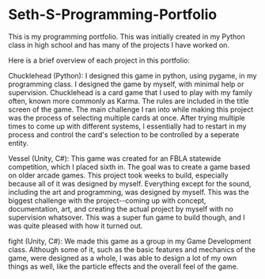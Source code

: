 # Seth-S-Programming-Portfolio
This is my programming portfolio. This was initially created in my Python class in high school and has many of the projects I have worked on.

Here is a brief overview of each project in this portfolio:

Chucklehead (Python):
I designed this game in python, using pygame, in my programming class. I designed the game by myself, with minimal help or supervision. Chucklehead is a card game that I used to play with my family often, known more commonly as Karma. The rules are included in the title screen of the game. The main challenge I ran into while making this project was the process of selecting multiple cards at once. After trying multiple times to come up with different systems, I essentially had to restart in my process and control the card's selection to be controlled by a seperate entity.

Vessel (Unity, C#):
This game was created for an FBLA statewide competition, which I placed sixth in. The goal was to create a game based on older arcade games. This project took weeks to build, especially because all of it was designed by myself. Everything except for the sound, including the art and programming, was designed by myself. This was the biggest challenge with the project--coming up with concept, documentation, art, and creating the actual project by myself with no supervision whatsover. This was a super fun game to build though, and I was quite pleased with how it turned out.

fight (Unity, C#):
We made this game as a group in my Game Development class. Although some of it, such as the basic features and mechanics of the game, were designed as a whole, I was able to design a lot of my own things as well, like the particle effects and the overall feel of the game.
